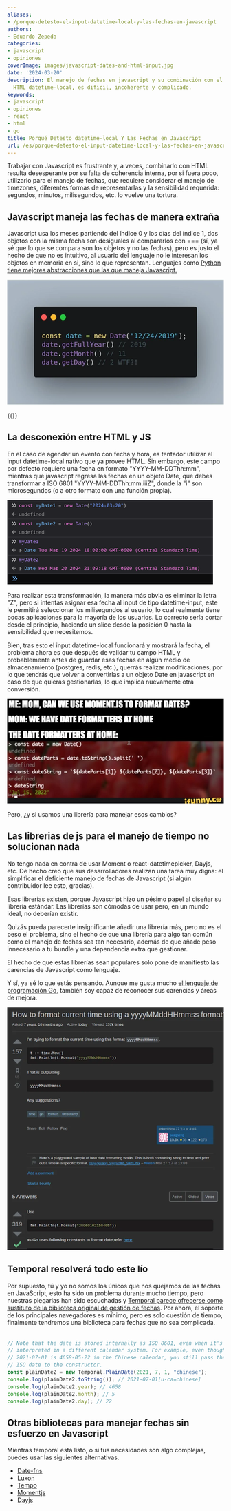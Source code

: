 ```yaml
---
aliases:
- /porque-detesto-el-input-datetime-local-y-las-fechas-en-javascript
authors:
- Eduardo Zepeda
categories:
- javascript
- opiniones
coverImage: images/javascript-dates-and-html-input.jpg
date: '2024-03-20'
description: El manejo de fechas en javascript y su combinación con el input estándar
  HTML datetime-local, es dificil, incoherente y complicado.
keywords:
- javascript
- opiniones
- react
- html
- go
title: Porqué Detesto datetime-local Y Las Fechas en Javascript
url: /es/porque-detesto-el-input-datetime-local-y-las-fechas-en-javascript
---
```


Trabajar con Javascript es frustrante y, a veces, combinarlo con HTML resulta desesperante por su falta de coherencia interna, por si fuera poco, utilizarlo para el manejo de fechas, que requiere considerar el manejo de timezones, diferentes formas de representarlas y la sensibilidad requerida: segundos, minutos, milisegundos, etc. lo vuelve una tortura.

## Javascript maneja las fechas de manera extraña

Javascript usa los meses partiendo del índice 0 y los días del índice 1, dos objetos con la misma fecha son desiguales al compararlos con === (sí, ya sé que lo que se compara son los objetos y no las fechas), pero es justo el hecho de que no es intuitivo, al usuario del lenguaje no le interesan los objetos en memoria en si, sino lo que representan. Lenguajes como [Python tiene mejores abstracciones que las que maneja Javascript.](/es/javascript-vs-python-cual-es-el-mejor-lenguaje-de-programacion/)

![El manejo de fechas en Javascript no es intuitivo](images/date-javascript.webp "El manejo de fechas en Javascript no es intuitivo")

{{<ad>}}

## La desconexión entre HTML y JS

En el caso de agendar un evento con fecha y hora, es tentador utilizar el input datetime-local nativo que ya provee HTML. Sin embargo, este campo por defecto requiere una fecha en formato "YYYY-MM-DDThh:mm", mientras que javascript regresa las fechas en un objeto Date, que debes transformar a ISO 6801 "YYYY-MM-DDThh:mm.iiiZ", donde la "i" son microsegundos (o a otro formato con una función propia).

![Dos objetos con la misma fecha en Javascript no son iguales](images/two-dates-javascript.png "Las abstracciones de las fechas en Javascript pueden confundir a sus usuarios")

Para realizar esta transformación, la manera más obvia es eliminar la letra "Z", pero si intentas asignar esa fecha al input de tipo datetime-input, este le permitirá seleccionar los milisegundos al usuario, lo cual realmente tiene pocas aplicaciones para la mayoría de los usuarios. Lo correcto sería cortar desde el principio, haciendo un slice desde la posición 0 hasta la sensibilidad que necesitemos. 

Bien, tras esto el input datetime-local funcionará y mostrará la fecha, el problema ahora es que después de validar tu campo HTML y probablemente antes de guardar esas fechas en algún medio de almacenamiento (postgres, redis, etc.), querrás realizar modificaciones, por lo que tendrás que volver a convertirlas a un objeto Date en javascript en caso de que quieras gestionarlas, lo que implica nuevamente otra conversión.

![Meme que ironiza el manejo de fechas en Javascript](images/formatting-dates-in-javascript.jpg "Oh, mom! Not javascript again!")

Pero, ¿y si usamos una librería para manejar esos cambios? 

## Las librerias de js para el manejo de tiempo no solucionan nada

No tengo nada en contra de usar Moment o react-datetimepicker, Dayjs, etc. De hecho creo que sus desarrolladores realizan una tarea muy digna: el simplificar el deficiente manejo de fechas de Javascript (si algún contribuidor lee esto, gracias). 

Esas librerías existen, porque Javascript hizo un pésimo papel al diseñar su librería estándar. Las librerías son cómodas de usar pero, en un mundo ideal, no deberían existir.

Quizás pueda parecerte insignificante añadir una librería más, pero no es el peso el problema, sino el hecho de que una librería para algo tan común como el manejo de fechas sea tan necesario, además de que añade peso innecesario a tu bundle y una dependencia extra que gestionar.

El hecho de que estas librerías sean populares solo pone de manifiesto las carencias de Javascript como lenguaje. 

Y sí, ya sé lo que estás pensando. Aunque me gusta mucho [el lenguaje de programación Go](/es/go-lenguaje-de-programacion-introduccion-a-variables-y-tipos-de-datos/), también soy capaz de reconocer sus carencias y áreas de mejora.

![El formateo de fechas en Go también es deficiente](images/date_formatting_golang.webp "El formateo de fechas en Go también es deficiente")

## Temporal resolverá todo este lío

Por supuesto, tú y yo no somos los únicos que nos quejamos de las fechas en JavaScript, esto ha sido un problema durante mucho tiempo, pero nuestras plegarias han sido escuchadas y [Temporal parece ofrecerse como sustituto de la biblioteca original de gestión de fechas](https://developer.mozilla.org/en-US/docs/Web/JavaScript/Reference/Global_Objects/Temporal). Por ahora, el soporte de los principales navegadores es mínimo, pero es solo cuestión de tiempo, finalmente tendremos una biblioteca para fechas que no sea complicada.

``` javascript

// Note that the date is stored internally as ISO 8601, even when it's
// interpreted in a different calendar system. For example, even though
// 2021-07-01 is 4658-05-22 in the Chinese calendar, you still pass the
// ISO date to the constructor.
const plainDate2 = new Temporal.PlainDate(2021, 7, 1, "chinese");
console.log(plainDate2.toString()); // 2021-07-01[u-ca=chinese]
console.log(plainDate2.year); // 4658
console.log(plainDate2.month); // 5
console.log(plainDate2.day); // 22
```

## Otras bibliotecas para manejar fechas sin esfuerzo en Javascript

Mientras temporal está listo, o si tus necesidades son algo complejas, puedes usar las siguientes alternativas.

- [Date-fns](https://date-fns.org/#?)
- [Luxon](https://moment.github.io/luxon/#/#?)
- [Tempo](https://tempo.formkit.com/#?)
- [Momentjs](https://momentjs.com/#?)
- [Dayjs](https://day.js.org/#?)